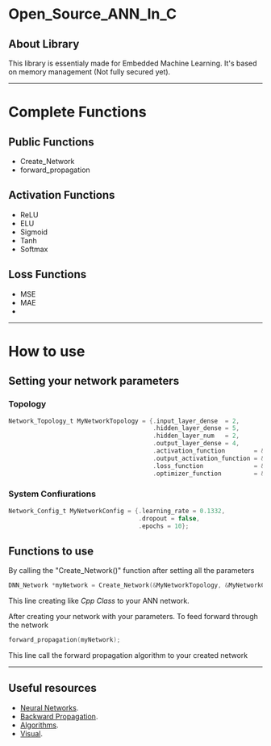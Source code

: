# Open_Source_ANN_In_C
## About Library
This library is essentialy made for Embedded Machine Learning. It's based on memory management (Not fully secured yet).
____

# Complete Functions
## Public Functions
* Create_Network
* forward_propagation

## Activation Functions
* ReLU
* ELU
* Sigmoid
* Tanh
* Softmax

## Loss Functions
* MSE
* MAE
*
____

# How to use
## Setting your network parameters
### Topology
```C
Network_Topology_t MyNetworkTopology = {.input_layer_dense  = 2, 
                                        .hidden_layer_dense = 5,
                                        .hidden_layer_num   = 2,
                                        .output_layer_dense = 4,
                                        .activation_function        = &ELU,
                                        .output_activation_function = &SoftMax,
                                        .loss_function              = &MSE,
                                        .optimizer_function         = &GradientDescent};
```
### System Confiurations
```C
Network_Config_t MyNetworkConfig = {.learning_rate = 0.1332,
                                    .dropout = false,
                                    .epochs = 10};
```

## Functions to use
By calling the "Create_Network()" function after setting all the parameters
```C
DNN_Network *myNetwork = Create_Network(&MyNetworkTopology, &MyNetworkConfig);
```
This line creating like _Cpp Class_  to your ANN network.

After creating your network with your parameters. To feed forward through the network
```C
forward_propagation(myNetwork);
```
This line call the forward propagation algorithm to your created network

____
## Useful resources
* [Neural Networks](https://www.youtube.com/watch?v=Ih5Mr93E-2c&t=2910s).
* [Backward Propagation](https://www.youtube.com/watch?v=nz3NYD73H6E).
* [Algorithms](https://rimstar.org/science_electronics_projects/backpropagation_neural_network_software_3_layer.htm).
* [Visual](https://playground.tensorflow.org/#activation=tanh&batchSize=10&dataset=circle&regDataset=reg-plane&learningRate=0.03&regularizationRate=0&noise=0&networkShape=4,2&seed=0.46243&showTestData=false&discretize=false&percTrainData=50&x=true&y=true&xTimesY=false&xSquared=false&ySquared=false&cosX=false&sinX=false&cosY=false&sinY=false&collectStats=false&problem=classification&initZero=false&hideText=false).

